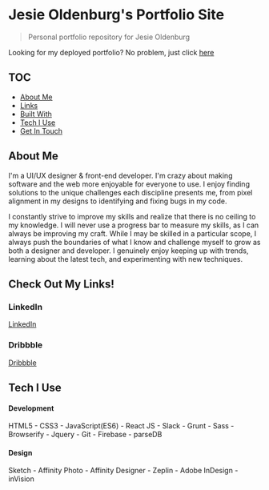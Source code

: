 # Jesie Oldenburg's Portfolio Site
> Personal portfolio repository for Jesie Oldenburg

Looking for my deployed portfolio? No problem, just click [here](https://jesieoldenburg.github.io/)

## TOC
* [About Me](#about-me)
* [Links](#links)
* [Built With](#built-with)
* [Tech I Use](#tech-i-use)
* [Get In Touch](#get-in-touch)

## About Me
I'm a UI/UX designer & front-end developer. I'm crazy about making software and the web more enjoyable for everyone to use. I enjoy finding solutions to the unique challenges each discipline presents me, from pixel alignment in my designs to identifying and fixing bugs in my code.

I constantly strive to improve my skills and realize that there is no ceiling to my knowledge. I will never use a progress bar to measure my skills, as I can always be improving my craft. While I may be skilled in a particular scope, I always push the boundaries of what I know and challenge myself to grow as both a designer and developer. I genuinely enjoy keeping up with trends, learning about the latest tech, and experimenting with new techniques.

## Check Out My Links!
### LinkedIn
[LinkedIn](https://www.linkedin.com/in/jesieoldenburg/)

### Dribbble
[Dribbble](https://dribbble.com/jesieOldenburg)

## Tech I Use
#### Development
HTML5 - CSS3 - JavaScript(ES6) - React JS - Slack - Grunt - Sass - Browserify - Jquery - Git - Firebase - parseDB

#### Design
Sketch - Affinity Photo - Affinity Designer - Zeplin - Adobe InDesign - inVision

